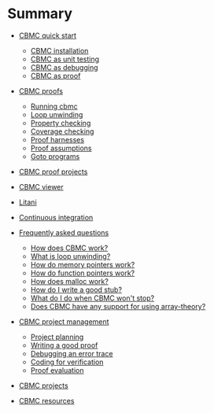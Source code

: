# Summary

* [CBMC quick start](README.md)
  * [CBMC installation](installation.md)
  * [CBMC as unit testing](cbmc/overview/unit-testing.md)
  * [CBMC as debugging](cbmc/overview/debugging.md)
  * [CBMC as proof](cbmc/overview/proof.md)
* [CBMC proofs](cbmc/overview/README.md)
  * [Running cbmc](cbmc/overview/cbmc.md)
  * [Loop unwinding](cbmc/overview/loop-unwinding.md)
  * [Property checking](cbmc/overview/checking-properties.md)
  * [Coverage checking](cbmc/overview/checking-coverage.md)
  * [Proof harnesses](cbmc/overview/proof-harnesses.md)
  * [Proof assumptions](cbmc/overview/proof-assumptions.md)
  * [Goto programs](cbmc/overview/goto-programs.md)
* [CBMC proof projects](starter-kit/overview/README.md)

* [CBMC viewer]()
* [Litani]()
* [Continuous integration]()

* [Frequently asked questions](faq/README.md)
  * [How does CBMC work?](faq/cbmc.md)
  * [What is loop unwinding?](faq/loop-unwinding.md)
  * [How do memory pointers work?](faq/memory-model.md)
  * [How do function pointers work?]()
  * [How does malloc work?](faq/malloc.md)
  * [How do I write a good stub?]()
  * [What do I do when CBMC won't stop?](faq/termination.md)
  * [Does CBMC have any support for using array-theory?](faq/array-theory.md)

* [CBMC project management](management/README.md)
  * [Project planning](management/Plan-your-proof.md)
  * [Writing a good proof](management/Write-a-good-proof.md)
  * [Debugging an error trace](management/Debug-an-error-trace.md)
  * [Coding for verification](management/Code-for-verification.md)
  * [Proof evaluation](management/Code-review-for-proofs.md)

* [CBMC projects](projects.md)

* [CBMC resources](resources.md)
